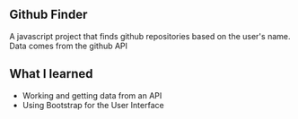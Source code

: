 <h2>Github Finder</h2>

A javascript project that finds github repositories based on the user's name. Data comes from the github API

<h2>What I learned</h2>

<ul>
  <li>Working and getting data from an API</li>
  <li>Using Bootstrap for the User Interface</li>
</ul>
